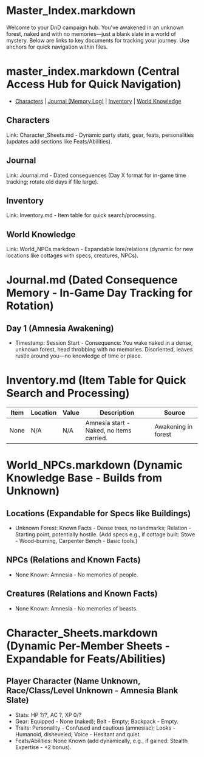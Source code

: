 # Master_Index.markdown

Welcome to your DnD campaign hub. You've awakened in an unknown forest, naked and with no memories—just a blank slate in a world of mystery. Below are links to key documents for tracking your journey. Use anchors for quick navigation within files.

# master_index.markdown (Central Access Hub for Quick Navigation)
- [Characters](#characters) | [Journal (Memory Log)](#journal) | [Inventory](#inventory) | [World Knowledge](#world-npcs)
## Characters
Link: Character_Sheets.md - Dynamic party stats, gear, feats, personalities (updates add sections like Feats/Abilities).
## Journal
Link: Journal.md - Dated consequences (Day X format for in-game time tracking; rotate old days if file large).
## Inventory
Link: Inventory.md - Item table for quick search/processing.
## World Knowledge
Link: World_NPCs.markdown - Expandable lore/relations (dynamic for new locations like cottages with specs, creatures, NPCs).

# Journal.md (Dated Consequence Memory - In-Game Day Tracking for Rotation)
## Day 1 (Amnesia Awakening)
- Timestamp: Session Start - Consequence: You wake naked in a dense, unknown forest, head throbbing with no memories. Disoriented, leaves rustle around you—no knowledge of time or place.

# Inventory.md (Item Table for Quick Search and Processing)
| Item | Location | Value | Description | Source |
| --- | --- | --- | --- | --- |
| None | N/A | N/A | Amnesia start - Naked, no items carried. | Awakening in forest |

# World_NPCs.markdown (Dynamic Knowledge Base - Builds from Unknown)
## Locations (Expandable for Specs like Buildings)
- Unknown Forest: Known Facts - Dense trees, no landmarks; Relation - Starting point, potentially hostile. (Add specs e.g., if cottage built: Stove - Wood-burning, Carpenter Bench - Basic tools.)
## NPCs (Relations and Known Facts)
- None Known: Amnesia - No memories of people.
## Creatures (Relations and Known Facts)
- None Known: Amnesia - No memories of beasts.

# Character_Sheets.markdown (Dynamic Per-Member Sheets - Expandable for Feats/Abilities)
## Player Character (Name Unknown, Race/Class/Level Unknown - Amnesia Blank Slate)
- Stats: HP ?/?, AC ?, XP 0/?
- Gear: Equipped - None (naked); Belt - Empty; Backpack - Empty.
- Traits: Personality - Confused and cautious (amnesiac); Looks - Humanoid, disheveled; Voice - Hesitant and quiet.
- Feats/Abilities: None Known (add dynamically, e.g., if gained: Stealth Expertise - +2 bonus).